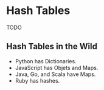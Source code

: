# Hash Tables

TODO

## Hash Tables in the Wild

- Python has Dictionaries.
- JavaScript has Objets and Maps.
- Java, Go, and Scala have Maps.
- Ruby has hashes.
